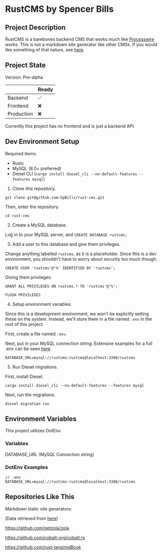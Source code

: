 # RustCMS by Spencer Bills

## Project Description

RustCMS is a barebones backend CMS that works much like [Processwire](https://processwire.com/) works. This is not a markdown site generator like other CMSs. If you would like something of that nature, see [here](#repositories-like-this).

## Project State

Version: Pre-alpha

|             | Ready |
| ----------- | ----------- |
| Backend | ✅ |
| Frontend | ❌ |
| Production | ❌ |

Currently this project has no frontend and is just a backend API.

## Dev Environment Setup

Required items:
* Rustc
* MySQL (8.0+ preferred)
* Diesel CLI (`cargo install diesel_cli --no-default-features --features mysql`)

1. Clone this repository.

`git clone git@github.com:SpBills/rust-cms.git`

Then, enter the repository.

`cd rust-cms`

2. Create a MySQL database.

Log in to your MySQL server, and `CREATE DATABASE rustcms;`

3. Add a user to this database and give them privileges.

Change anything labelled `rustcms`, as it is a placeholder. Since this is a dev environment, you shouldn't have to worry about security too much though.

`CREATE USER 'rustcms'@'%' IDENTIFIED BY 'rustcms';`

Giving them privileges:

`GRANT ALL PRIVILEGES ON rustcms.* TO 'rustcms'@'%';`

`FLUSH PRIVILEGES`

4. Setup environment variables.

Since this is a development environment, we won't be explicitly setting these on the system. Instead, we'll store them in a file named `.env` in the root of this project.

First, create a file named `.env`.

Next, put in your MySQL connection string. Extensive examples for a full .env can be seen [here](#environment-variables).

`DATABASE_URL=mysql://rustcms:rustcms@localhost:3306/rustcms`

5. Run Diesel migrations.

First, install Diesel.

`cargo install diesel_cli --no-default-features --features mysql`

Next, run the migrations.

`diesel migration run`

## Environment Variables
This project utilizes DotEnv.

### Variables

DATABASE_URL (MySQL Connection string)

### DotEnv Examples

```
// .env
DATABASE_URL=mysql://rustcms:rustcms@localhost:3306/rustcms
```

## Repositories Like This



Markdown static site generators:

(Data retrieved from [here](https://www.arewewebyet.org/topics/cms/))

https://github.com/getzola/zola

https://github.com/cobalt-org/cobalt.rs

https://github.com/rust-lang/mdBook